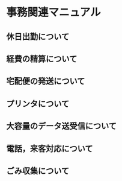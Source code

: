 # 事務関連マニュアル
## 休日出勤について
## 経費の精算について
## 宅配便の発送について
## プリンタについて
## 大容量のデータ送受信について
## 電話，来客対応について
## ごみ収集について